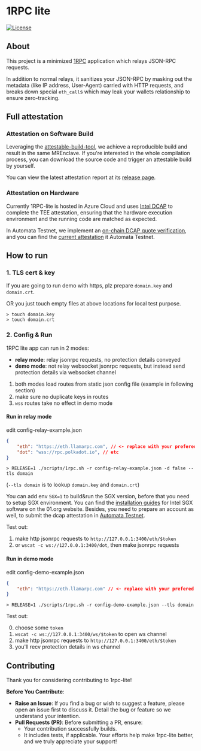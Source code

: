 # 1RPC lite

[![License](https://img.shields.io/badge/license-Apache2-green.svg)](LICENSE)

## About

This project is a minimized [1RPC](https://docs.1rpc.io) application which relays JSON-RPC requests.

In addition to normal relays, it sanitizes your JSON-RPC by masking out the metadata (like IP address, User-Agent) carried with HTTP requests, and breaks down special `eth_call`s which may leak your wallets relationship to ensure zero-tracking.

## Full attestation

### Attestation on Software Build

Leveraging the [attestable-build-tool](https://github.com/automata-network/attestable-build-tool), we achieve a reproducible build and result in the same MREnclave. If you're interested in the whole compilation process, you can download the source code and trigger an attestable build by yourself.

You can view the latest attestation report at its [release page](https://github.com/automata-network/1rpc-lite/releases).

### Attestation on Hardware

Currently 1RPC-lite is hosted in Azure Cloud and uses [Intel DCAP](https://github.com/intel/SGXDataCenterAttestationPrimitives) to complete the TEE attestation, ensuring that the hardware execution environment and the running code are matched as expected.

In Automata Testnet, we implement an [on-chain DCAP quote verification](https://explorer.ata.network/address/0xF470A9ac6e5DcCbfBC45656459fFA2A3F10b471c), and you can find the [current attestation](https://explorer.ata.network/tx/0xfb34c31d30b2275fffc728d8897fa0173b05289b511d30891bc708d6d62d6920) it Automata Testnet.

## How to run

### 1. TLS cert & key

If you are going to run demo with https, plz prepare `domain.key` and `domain.crt`.

OR you just touch empty files at above locations for local test purpose.

```
> touch domain.key
> touch domain.crt
```

### 2. Config & Run

1RPC lite app can run in 2 modes:
* **relay mode**: relay jsonrpc requests, no protection details conveyed
* **demo mode**: not relay websocket jsonrpc requests, but instead send protection details via websocket channel

1. both modes load routes from static json config file (example in following section)
2. make sure no duplicate keys in routes
3. `wss` routes take no effect in demo mode

#### Run in relay mode

edit config-relay-example.json
```json
{
    "eth": "https://eth.llamarpc.com", // <- replace with your prefered endpoint
    "dot": "wss://rpc.polkadot.io", // etc
}
```

```
> RELEASE=1 ./scripts/1rpc.sh -r config-relay-example.json -d false --tls domain
```

(`--tls domain` is to lookup `domain.key` and `domain.crt`)

You can add env `SGX=1` to build&run the SGX version, before that you need to setup SGX
environment. You can find the [installation guides](https://download.01.org/intel-sgx/sgx-linux/2.9/docs/)
for Intel SGX software on the 01.org website. Besides, you need to prepare an account as well, to submit the dcap attestation in [Automata Testnet](https://docs.ata.network/protocol/testnet).

Test out:
1. make http jsonrpc requests to `http://127.0.0.1:3400/eth/$token`
2. or `wscat -c ws://127.0.0.1:3400/dot`, then make jsonrpc requests

#### Run in demo mode

edit config-demo-example.json
```json
{
    "eth": "https://eth.llamarpc.com" // <- replace with your prefered endpoint
}
```


```
> RELEASE=1 ./scripts/1rpc.sh -r config-demo-example.json --tls domain
```

Test out:

0. choose some `token`
1. `wscat -c ws://127.0.0.1:3400/ws/$token` to open ws channel
2. make http jsonrpc requests to `http://127.0.0.1:3400/eth/$token`
3. you'll recv protection details in ws channel

## Contributing

Thank you for considering contributing to 1rpc-lite!

**Before You Contribute**:
* **Raise an Issue**: If you find a bug or wish to suggest a feature, please open an issue first to discuss it. Detail the bug or feature so we understand your intention.  
* **Pull Requests (PR)**: Before submitting a PR, ensure:  
    * Your contribution successfully builds.
    * It includes tests, if applicable.
Your efforts help make 1rpc-lite better, and we truly appreciate your support!
